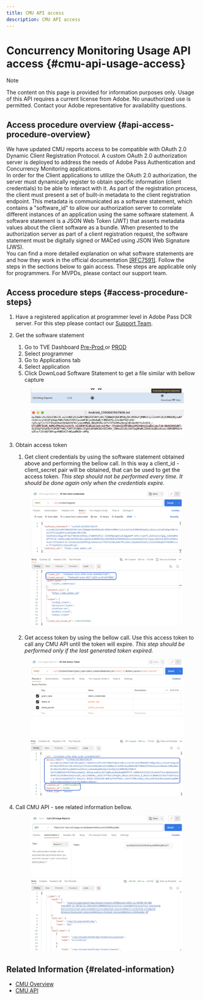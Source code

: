 ```yaml
---
title: CMU API access
description: CMU API access
---
```

# Concurrency Monitoring Usage API access {#cmu-api-usage-access}

>[!NOTE]
>
>The content on this page is provided for information purposes only. Usage of this API requires a current license from Adobe. No unauthorized use is permitted. Contact your Adobe representative for availability questions.

## Access procedure overview {#api-access-procedure-overview}

We have updated CMU reports access to be compatible with OAuth 2.0 Dynamic Client Registration Protocol. 
A custom OAuth 2.0 authorization server is deployed to address the needs of Adobe Pass Authentication and Concurrency Monitoring applications. \
In order for the Client applications to utilize the OAuth 2.0 authorization, the server must dynamically register to obtain specific information (client credentials) to be able to interact with it. As part of the registration process, the client must present a set of built-in metadata to the client registration endpoint.
This metadata is communicated as a software statement, which contains a "software_id" to allow our authorization server to correlate different instances of an application using the same software statement.
A software statement is a JSON Web Token (JWT) that asserts metadata values about the client software as a bundle. When presented to the authorization server as part of a client registration request, the software statement must be digitally signed or MACed using JSON Web Signature (JWS). \
You can find a more detailed explanation on what software statements are and how they work in the official documentation  <a href="https://datatracker.ietf.org/doc/html/rfc7591" target="_blank">[RFC7591]</a>.
Follow the steps in the sections below to gain access. These steps are applicable only for programmers. For MVPDs, please contact our support team. 

## Access procedure steps {#access-procedure-steps}

1. Have a registered application at programmer level in Adobe Pass DCR server. For this step please contact our [Support Team](mailto:tve-support@adobe.com).
2. Get the software statement
   1. Go to TVE Dashboard <a href="https://console-preprod.auth.adobe.com/#!/" target="_blank"> Pre-Prod </a> or <a href="https://console.auth.adobe.com/" target="_blank">PROD</a>
   2. Select programmer
   3. Go to Applications tab
   4. Select application
   5. Click DownLoad Software Statement to get a file similar with bellow capture
   <figure>
       <img src="assets/software_statement_1_download.png"
            alt="Download Software Statement">
    </figure>
   <figure>
       <img src="assets/software_statement_2.png"
            alt="Software Statement Sample">
    </figure>
   
3. Obtain access token
   1. Get client credentials by using the software statement obtained above and performing the bellow call. In this way a client_id - client_secret pair will be obtained, that can be used to get the access token. 
      *This step should not be performed every time. It should be done again only when the credentials expire.*
   <figure>
       <img src="assets/dcr_request_1_get_client_credentials.png"
            alt="Get client credentials">
    </figure>
   
   2. Get access token by using the bellow call. Use this access token to call any CMU API until the token will expire.
      *This step should be performed only if the last generated token expired.*
   <figure>
       <img src="assets/dcr_get_access_token_call.png"
            alt="Get access token">
    </figure>
   
4. Call CMU API - see related information bellow. 
   <figure>
       <img src="assets/call_cmu_reports_sample.png"
            alt="Call CMU API">
    </figure>

## Related Information {#related-information}

* [CMU Overview](/help/concurrency-monitoring/cm-usage-reports.md)
* [CMU API](/help/concurrency-monitoring/cmu-api.md)
